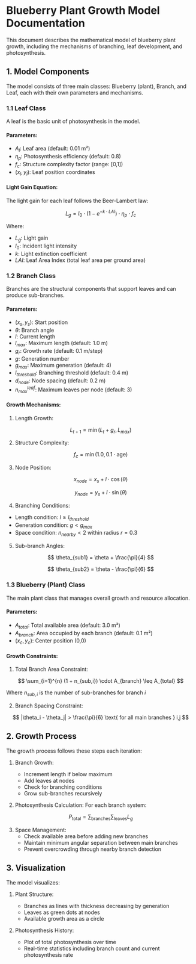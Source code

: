 # Blueberry Plant Growth Model Documentation

This document describes the mathematical model of blueberry plant growth, including the mechanisms of branching, leaf development, and photosynthesis.

## 1. Model Components

The model consists of three main classes: Blueberry (plant), Branch, and Leaf, each with their own parameters and mechanisms.

### 1.1 Leaf Class

A leaf is the basic unit of photosynthesis in the model.

#### Parameters:
- $A_l$: Leaf area (default: 0.01 m²)
- $\eta_p$: Photosynthesis efficiency (default: 0.8)
- $f_c$: Structure complexity factor (range: [0,1])
- $(x_l, y_l)$: Leaf position coordinates

#### Light Gain Equation:
The light gain for each leaf follows the Beer-Lambert law:

$$
L_g = I_0 \cdot (1 - e^{-k \cdot LAI}) \cdot \eta_p \cdot f_c
$$

Where:
- $L_g$: Light gain
- $I_0$: Incident light intensity
- $k$: Light extinction coefficient
- $LAI$: Leaf Area Index (total leaf area per ground area)

### 1.2 Branch Class

Branches are the structural components that support leaves and can produce sub-branches.

#### Parameters:
- $(x_s, y_s)$: Start position
- $\theta$: Branch angle
- $l$: Current length
- $l_{max}$: Maximum length (default: 1.0 m)
- $g_r$: Growth rate (default: 0.1 m/step)
- $g$: Generation number
- $g_{max}$: Maximum generation (default: 4)
- $l_{threshold}$: Branching threshold (default: 0.4 m)
- $d_{node}$: Node spacing (default: 0.2 m)
- $n_{max}^{leaf}$: Maximum leaves per node (default: 3)

#### Growth Mechanisms:

1. Length Growth:

$$
L_{t+1} = \min(L_t + g_r, L_{max})
$$

2. Structure Complexity:

$$
f_c = \min(1.0, 0.1 \cdot \text{age})
$$

3. Node Position:

$$
x_{node} = x_s + l \cdot \cos(\theta)
$$

$$
y_{node} = y_s + l \cdot \sin(\theta)
$$

4. Branching Conditions:
- Length condition: $l \geq l_{threshold}$
- Generation condition: $g < g_{max}$
- Space condition: $n_{nearby} < 2$ within radius $r = 0.3$

5. Sub-branch Angles:

$$
\theta_{sub1} = \theta + \frac{\pi}{4}
$$

$$
\theta_{sub2} = \theta - \frac{\pi}{6}
$$

### 1.3 Blueberry (Plant) Class

The main plant class that manages overall growth and resource allocation.

#### Parameters:
- $A_{total}$: Total available area (default: 3.0 m²)
- $A_{branch}$: Area occupied by each branch (default: 0.1 m²)
- $(x_c, y_c)$: Center position (0,0)

#### Growth Constraints:

1. Total Branch Area Constraint:

$$
\sum_{i=1}^{n} (1 + n_{sub,i}) \cdot A_{branch} \leq A_{total}
$$

Where $n_{sub,i}$ is the number of sub-branches for branch $i$

2. Branch Spacing Constraint:

$$
|\theta_i - \theta_j| > \frac{\pi}{6} \text{ for all main branches } i,j
$$

## 2. Growth Process

The growth process follows these steps each iteration:

1. Branch Growth:
   - Increment length if below maximum
   - Add leaves at nodes
   - Check for branching conditions
   - Grow sub-branches recursively

2. Photosynthesis Calculation: For each branch system:

$$
P_{\text{total}} = \sum_{\text{branches}} \sum_{\text{leaves}} L_g
$$

3. Space Management:
   - Check available area before adding new branches
   - Maintain minimum angular separation between main branches
   - Prevent overcrowding through nearby branch detection

## 3. Visualization

The model visualizes:
1. Plant Structure:
   - Branches as lines with thickness decreasing by generation
   - Leaves as green dots at nodes
   - Available growth area as a circle

2. Photosynthesis History:
   - Plot of total photosynthesis over time
   - Real-time statistics including branch count and current photosynthesis rate
